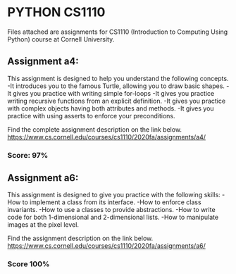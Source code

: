 # PYTHON CS1110
Files attached are assignments for CS1110 (Introduction to Computing Using Python) course at Cornell University. 

## Assignment a4:
This assignment is designed to help you understand the following concepts.
-It introduces you to the famous Turtle, allowing you to draw basic shapes.
-It gives you practice with writing simple for-loops
-It gives you practice writing recursive functions from an explicit definition.
-It gives you practice with complex objects having both attributes and methods.
-It gives you practice with using asserts to enforce your preconditions.

Find the complete assignment description on the link below.
https://www.cs.cornell.edu/courses/cs1110/2020fa/assignments/a4/
### Score: 97%



## Assignment a6:
This assignment is designed to give you practice with the following skills:
-How to implement a class from its interface.
-How to enforce class invariants.
-How to use a classes to provide abstractions.
-How to write code for both 1-dimensional and 2-dimensional lists.
-How to manipulate images at the pixel level.

Find the assignment description on the link below.
https://www.cs.cornell.edu/courses/cs1110/2020fa/assignments/a6/
### Score 100%



